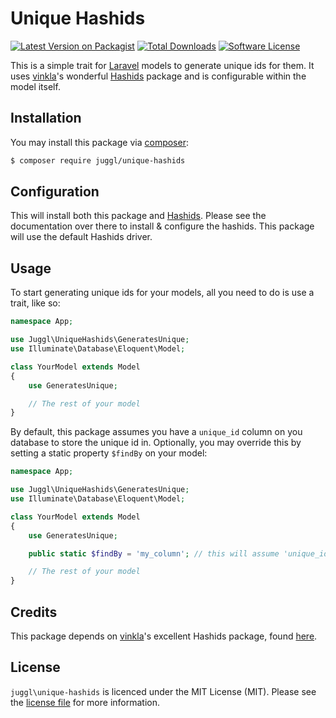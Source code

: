 # Unique Hashids

[![Latest Version on Packagist][ico-version]][link-packagist]
[![Total Downloads][ico-downloads]][link-downloads]
[![Software License][ico-license]](LICENSE.md)

This is a simple trait for [Laravel](http://laravel.com) models to generate
unique ids for them. It uses [vinkla](https://github.com/vinkla)'s wonderful
[Hashids](https://github.com/vinkla/hashids) package and is configurable within
the model itself.

## Installation

You may install this package via [composer](http://getcomposer.org):

```bash
$ composer require juggl/unique-hashids
```

## Configuration

This will install both this package and [Hashids](https://github.com/vinkla/hashids).
Please see the documentation over there to install & configure the hashids. This package
will use the default Hashids driver.

## Usage

To start generating unique ids for your models, all you need to do is use a trait,
like so:

```php
namespace App;

use Juggl\UniqueHashids\GeneratesUnique;
use Illuminate\Database\Eloquent\Model;

class YourModel extends Model
{
    use GeneratesUnique;

    // The rest of your model
}
```

By default, this package assumes you have a `unique_id` column on you database
to store the unique id in. Optionally, you may override this by setting a
static property `$findBy` on your model:

```php
namespace App;

use Juggl\UniqueHashids\GeneratesUnique;
use Illuminate\Database\Eloquent\Model;

class YourModel extends Model
{
    use GeneratesUnique;

    public static $findBy = 'my_column'; // this will assume 'unique_id' by default.

    // The rest of your model
}
```

## Credits

This package depends on [vinkla](https://github.com/vinkla)'s excellent Hashids
package, found [here](https://github.com/vinkla/hashids).

## License

`juggl\unique-hashids` is licenced under the MIT License (MIT). Please see the
[license file](LICENSE.md) for more information.

[ico-version]: https://img.shields.io/packagist/v/juggl/unique-hashids.svg?style=flat-square
[ico-license]: https://img.shields.io/badge/license-MIT-green.svg?style=flat-square
[ico-downloads]: https://img.shields.io/packagist/dt/juggl/unique-hashids.svg?style=flat-square

[link-packagist]: https://packagist.org/packages/juggl/unique-hashids
[link-downloads]: https://packagist.org/packages/juggl/unique-hashids